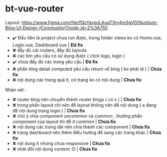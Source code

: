 # bt-vue-router

Layout: https://www.figma.com/file/fQcYavpoLAoaT3ry4mSgVD/Nuntium-Blog-UI-Design-(Community)?node-id=2%3A750

- :heavy_check_mark: Đầu tiên là project chưa run được, trong folder views ko có Home.vue, Login.vue, Dashboard.vue | **Đã fix**
- :x: đầy đủ cái routers, đầy đủ layouts
- :x: các btn yêu cầu có sử dụng được ( click logo, login )
- :heavy_check_mark: chưa đầy đủ các trang yêu cầu | **Đã fix**
- :x: phần blog detail computed yêu cầu return về blog ( ko phải id ) | **Chưa fix**
- :x: nội dung các trang quá ít, có trang ko có nội dung | **Chưa fix**

Nhận xét :

- :x: router blog nên chuyển thành router blogs ( có s ) | **Chưa fix**
- :x: trong phần layout chỉ nên để layout không nên để nội dung ( a đang để nội dung trang login ) | **Chưa fix**
- :x: chú ý chia component uncommon và common , thường phần component của layout thì để ở common | **Chưa fix**
- :x: nội dung các trang dài nên chia thành các component | **Chưa fix**
- :x: trang dashboard nên thêm điều hướng để sang các trang khác | **Chưa fix**
- :x: nội dung ít nhưng chưa responsive | **Chưa fix**
- :x: nhát đổi nội dung content :D | **Chưa fix**
